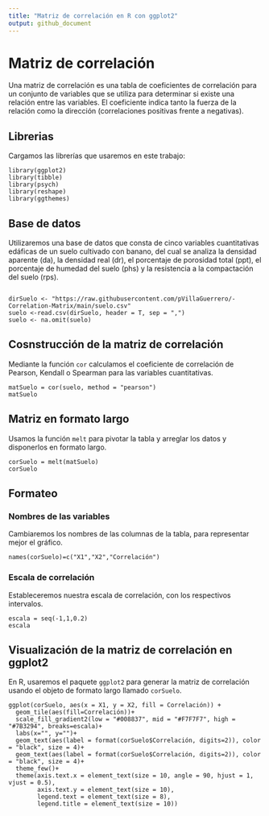 ```yaml
---
title: "Matriz de correlación en R con ggplot2"
output: github_document
---
```


# Matriz de correlación

Una matriz de correlación es una tabla de coeficientes de correlación para un conjunto de variables que se utiliza para determinar si existe una relación entre las variables. El coeficiente indica tanto la fuerza de la relación como la dirección (correlaciones positivas frente a negativas).

## Librerias

Cargamos las librerías que usaremos en este trabajo: 

```{r warning=FALSE, message=FALSE}
library(ggplot2)
library(tibble)
library(psych)
library(reshape)
library(ggthemes)
```

## Base de datos

Utilizaremos una base de datos que consta de cinco variables cuantitativas edáficas de un suelo cultivado con banano, del cual se analiza la densidad aparente (da), la densidad real (dr), el porcentaje de porosidad total (ppt), el porcentaje de humedad del suelo (phs) y la resistencia a la compactación del suelo (rps). 

```{r  warning=FALSE, message=FALSE}

dirSuelo <- "https://raw.githubusercontent.com/pVillaGuerrero/-Correlation-Matrix/main/suelo.csv"
suelo <-read.csv(dirSuelo, header = T, sep = ",")
suelo <- na.omit(suelo)
```

## Cosnstrucción de la matriz de correlación

Mediante la función `cor` calculamos el coeficiente de correlación de Pearson, Kendall o Spearman para las variables cuantitativas.

```{r warning=FALSE, message=FALSE}
matSuelo = cor(suelo, method = "pearson")
matSuelo
```

## Matriz en formato largo

Usamos la función `melt` para pivotar la tabla y arreglar los datos y disponerlos en formato largo.

```{r warning=FALSE, message=FALSE}
corSuelo = melt(matSuelo)
corSuelo
```

## Formateo

### Nombres de las variables

Cambiaremos los nombres de las columnas de la tabla, para representar mejor el gráfico.

```{r warning=FALSE, message=FALSE}
names(corSuelo)=c("X1","X2","Correlación")
```

### Escala de correlación

Estableceremos nuestra escala de correlación, con los respectivos intervalos.

```{r warning=FALSE, message=FALSE}
escala = seq(-1,1,0.2)
escala
```

## Visualización de la matriz de correlación en ggplot2

En R, usaremos el paquete `ggplot2` para generar la matriz de correlación usando el objeto de formato largo llamado `corSuelo`. 

```{r warning=FALSE, message=FALSE}
ggplot(corSuelo, aes(x = X1, y = X2, fill = Correlación)) +
  geom_tile(aes(fill=Correlación))+
  scale_fill_gradient2(low = "#008837", mid = "#F7F7F7", high = "#7B3294", breaks=escala)+ 
  labs(x="", y="")+
  geom_text(aes(label = format(corSuelo$Correlación, digits=2)), color = "black", size = 4)+
  geom_text(aes(label = format(corSuelo$Correlación, digits=2)), color = "black", size = 4)+
  theme_few()+
  theme(axis.text.x = element_text(size = 10, angle = 90, hjust = 1, vjust = 0.5),
        axis.text.y = element_text(size = 10),
        legend.text = element_text(size = 8),
        legend.title = element_text(size = 10))
```
